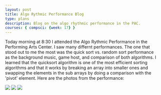 ```yaml
---
layout: post
title: Algo Rythmic Performance Blog
type: plans
description: Blog on the algo rhythmic performance in the PAC.
courses: { compsci: {week: 17} }
---
```


Today morning at 8:30 I attended the Algo Rythmic Performance in the Performing Arts Center. I saw many differnt performances. The one that stood out to me the most was the quick sort vs. random sort performance as the background music, game host, and comparison of both algorithms. I learned that the quicksort algorithm is one of the most efficient sorting algorithms and that it works by breaking an array into smaller ones and swapping the elements in the sub arrays by doing a comparison with the 'pivot' element. Here are the photos from the performance:

<img src="{{site.baseurl}}/images/algo_rythmic_performance/IMG_3988.JPG">
<img src="{{site.baseurl}}/images/algo_rythmic_performance/IMG_3990.JPG">
<img src="{{site.baseurl}}/images/algo_rythmic_performance/IMG_3991.JPG">

